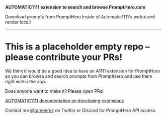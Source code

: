 **AUTOMATIC1111 extension to search and browse PromptHero.com**

Download prompts from PromptHero Inside of Automatic1111's webui and render local!

---

# This is a placeholder empty repo – please contribute your PRs!

We think it would be a good idea to have an A1111 extension for PromptHero so you can browse and search prompts from PromptHero and use them right within the app.

Does anyone want to make it? Please open PRs!

[AUTOMATIC1111 documentation on developing extensions](https://github.com/AUTOMATIC1111/stable-diffusion-webui/wiki/Developing-extensions)

Contact me [@rameerez](https://twitter.com/rameerez) on Twitter or Discord for PromptHero API access.

